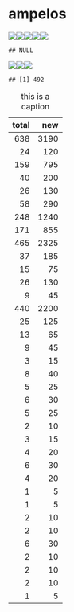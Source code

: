 ampelos
================

![](ampelos_files/figure-markdown_github/unnamed-chunk-1-1.png)![](ampelos_files/figure-markdown_github/unnamed-chunk-1-2.png)![](ampelos_files/figure-markdown_github/unnamed-chunk-1-3.png)![](ampelos_files/figure-markdown_github/unnamed-chunk-1-4.png)![](ampelos_files/figure-markdown_github/unnamed-chunk-1-5.png)

    ## NULL

![](ampelos_files/figure-markdown_github/unnamed-chunk-1-6.png)![](ampelos_files/figure-markdown_github/unnamed-chunk-1-7.png)![](ampelos_files/figure-markdown_github/unnamed-chunk-1-8.png)

    ## [1] 492

<table>
<caption>
this is a caption
</caption>
<thead>
<tr>
<th style="text-align:right;">
total
</th>
<th style="text-align:right;">
new
</th>
</tr>
</thead>
<tbody>
<tr>
<td style="text-align:right;">
638
</td>
<td style="text-align:right;">
3190
</td>
</tr>
<tr>
<td style="text-align:right;">
24
</td>
<td style="text-align:right;">
120
</td>
</tr>
<tr>
<td style="text-align:right;">
159
</td>
<td style="text-align:right;">
795
</td>
</tr>
<tr>
<td style="text-align:right;">
40
</td>
<td style="text-align:right;">
200
</td>
</tr>
<tr>
<td style="text-align:right;">
26
</td>
<td style="text-align:right;">
130
</td>
</tr>
<tr>
<td style="text-align:right;">
58
</td>
<td style="text-align:right;">
290
</td>
</tr>
<tr>
<td style="text-align:right;">
248
</td>
<td style="text-align:right;">
1240
</td>
</tr>
<tr>
<td style="text-align:right;">
171
</td>
<td style="text-align:right;">
855
</td>
</tr>
<tr>
<td style="text-align:right;">
465
</td>
<td style="text-align:right;">
2325
</td>
</tr>
<tr>
<td style="text-align:right;">
37
</td>
<td style="text-align:right;">
185
</td>
</tr>
<tr>
<td style="text-align:right;">
15
</td>
<td style="text-align:right;">
75
</td>
</tr>
<tr>
<td style="text-align:right;">
26
</td>
<td style="text-align:right;">
130
</td>
</tr>
<tr>
<td style="text-align:right;">
9
</td>
<td style="text-align:right;">
45
</td>
</tr>
<tr>
<td style="text-align:right;">
440
</td>
<td style="text-align:right;">
2200
</td>
</tr>
<tr>
<td style="text-align:right;">
25
</td>
<td style="text-align:right;">
125
</td>
</tr>
<tr>
<td style="text-align:right;">
13
</td>
<td style="text-align:right;">
65
</td>
</tr>
<tr>
<td style="text-align:right;">
9
</td>
<td style="text-align:right;">
45
</td>
</tr>
<tr>
<td style="text-align:right;">
3
</td>
<td style="text-align:right;">
15
</td>
</tr>
<tr>
<td style="text-align:right;">
8
</td>
<td style="text-align:right;">
40
</td>
</tr>
<tr>
<td style="text-align:right;">
5
</td>
<td style="text-align:right;">
25
</td>
</tr>
<tr>
<td style="text-align:right;">
6
</td>
<td style="text-align:right;">
30
</td>
</tr>
<tr>
<td style="text-align:right;">
5
</td>
<td style="text-align:right;">
25
</td>
</tr>
<tr>
<td style="text-align:right;">
2
</td>
<td style="text-align:right;">
10
</td>
</tr>
<tr>
<td style="text-align:right;">
3
</td>
<td style="text-align:right;">
15
</td>
</tr>
<tr>
<td style="text-align:right;">
4
</td>
<td style="text-align:right;">
20
</td>
</tr>
<tr>
<td style="text-align:right;">
6
</td>
<td style="text-align:right;">
30
</td>
</tr>
<tr>
<td style="text-align:right;">
4
</td>
<td style="text-align:right;">
20
</td>
</tr>
<tr>
<td style="text-align:right;">
1
</td>
<td style="text-align:right;">
5
</td>
</tr>
<tr>
<td style="text-align:right;">
1
</td>
<td style="text-align:right;">
5
</td>
</tr>
<tr>
<td style="text-align:right;">
2
</td>
<td style="text-align:right;">
10
</td>
</tr>
<tr>
<td style="text-align:right;">
2
</td>
<td style="text-align:right;">
10
</td>
</tr>
<tr>
<td style="text-align:right;">
6
</td>
<td style="text-align:right;">
30
</td>
</tr>
<tr>
<td style="text-align:right;">
2
</td>
<td style="text-align:right;">
10
</td>
</tr>
<tr>
<td style="text-align:right;">
2
</td>
<td style="text-align:right;">
10
</td>
</tr>
<tr>
<td style="text-align:right;">
2
</td>
<td style="text-align:right;">
10
</td>
</tr>
<tr>
<td style="text-align:right;">
1
</td>
<td style="text-align:right;">
5
</td>
</tr>
</tbody>
</table>

